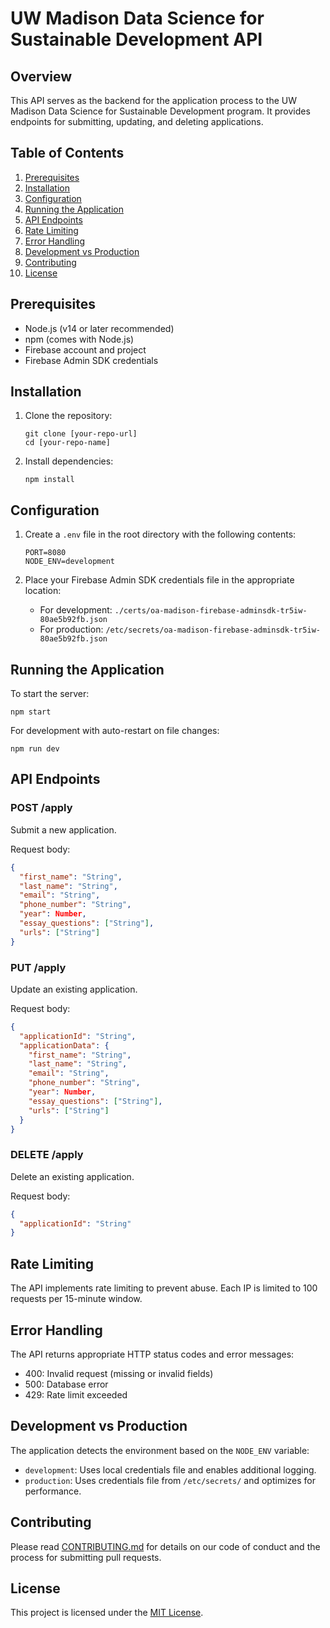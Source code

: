# UW Madison Data Science for Sustainable Development API

## Overview

This API serves as the backend for the application process to the UW Madison Data Science for Sustainable Development program. It provides endpoints for submitting, updating, and deleting applications.

## Table of Contents

1. [Prerequisites](#prerequisites)
2. [Installation](#installation)
3. [Configuration](#configuration)
4. [Running the Application](#running-the-application)
5. [API Endpoints](#api-endpoints)
6. [Rate Limiting](#rate-limiting)
7. [Error Handling](#error-handling)
8. [Development vs Production](#development-vs-production)
9. [Contributing](#contributing)
10. [License](#license)

## Prerequisites

- Node.js (v14 or later recommended)
- npm (comes with Node.js)
- Firebase account and project
- Firebase Admin SDK credentials

## Installation

1. Clone the repository:
   ```
   git clone [your-repo-url]
   cd [your-repo-name]
   ```

2. Install dependencies:
   ```
   npm install
   ```

## Configuration

1. Create a `.env` file in the root directory with the following contents:
   ```
   PORT=8080
   NODE_ENV=development
   ```

2. Place your Firebase Admin SDK credentials file in the appropriate location:
   - For development: `./certs/oa-madison-firebase-adminsdk-tr5iw-80ae5b92fb.json`
   - For production: `/etc/secrets/oa-madison-firebase-adminsdk-tr5iw-80ae5b92fb.json`

## Running the Application

To start the server:

```
npm start
```

For development with auto-restart on file changes:

```
npm run dev
```

## API Endpoints

### POST /apply

Submit a new application.

Request body:
```json
{
  "first_name": "String",
  "last_name": "String",
  "email": "String",
  "phone_number": "String",
  "year": Number,
  "essay_questions": ["String"],
  "urls": ["String"]
}
```

### PUT /apply

Update an existing application.

Request body:
```json
{
  "applicationId": "String",
  "applicationData": {
    "first_name": "String",
    "last_name": "String",
    "email": "String",
    "phone_number": "String",
    "year": Number,
    "essay_questions": ["String"],
    "urls": ["String"]
  }
}
```

### DELETE /apply

Delete an existing application.

Request body:
```json
{
  "applicationId": "String"
}
```

## Rate Limiting

The API implements rate limiting to prevent abuse. Each IP is limited to 100 requests per 15-minute window.

## Error Handling

The API returns appropriate HTTP status codes and error messages:

- 400: Invalid request (missing or invalid fields)
- 500: Database error
- 429: Rate limit exceeded

## Development vs Production

The application detects the environment based on the `NODE_ENV` variable:

- `development`: Uses local credentials file and enables additional logging.
- `production`: Uses credentials file from `/etc/secrets/` and optimizes for performance.

## Contributing

Please read [CONTRIBUTING.md](CONTRIBUTING.md) for details on our code of conduct and the process for submitting pull requests.

## License

This project is licensed under the [MIT License](LICENSE).
